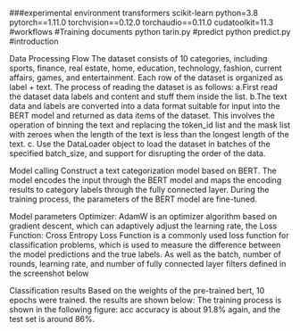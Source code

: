 ###experimental environment transformers scikit-learn python=3.8 pytorch==1.11.0 torchvision==0.12.0 torchaudio==0.11.0 cudatoolkit=11.3 #workflows #Training documents python tarin.py #predict python predict.py #introduction

Data Processing Flow The dataset consists of 10 categories, including sports, finance, real estate, home, education, technology, fashion, current affairs, games, and entertainment. Each row of the dataset is organized as label + text. The process of reading the dataset is as follows: a.First read the dataset data labels and content and stuff them inside the list. b.The text data and labels are converted into a data format suitable for input into the BERT model and returned as data items of the dataset. This involves the operation of binning the text and replacing the token_id list and the mask list with zeroes when the length of the text is less than the longest length of the text. c. Use the DataLoader object to load the dataset in batches of the specified batch_size, and support for disrupting the order of the data.

Model calling Construct a text categorization model based on BERT. The model encodes the input through the BERT model and maps the encoding results to category labels through the fully connected layer. During the training process, the parameters of the BERT model are fine-tuned.

Model parameters Optimizer: AdamW is an optimizer algorithm based on gradient descent, which can adaptively adjust the learning rate, the Loss Function: Cross Entropy Loss Function is a commonly used loss function for classification problems, which is used to measure the difference between the model predictions and the true labels. As well as the batch, number of rounds, learning rate, and number of fully connected layer filters defined in the screenshot below

Classification results Based on the weights of the pre-trained bert, 10 epochs were trained. the results are shown below: The training process is shown in the following figure: acc accuracy is about 91.8% again, and the test set is around 86%.
